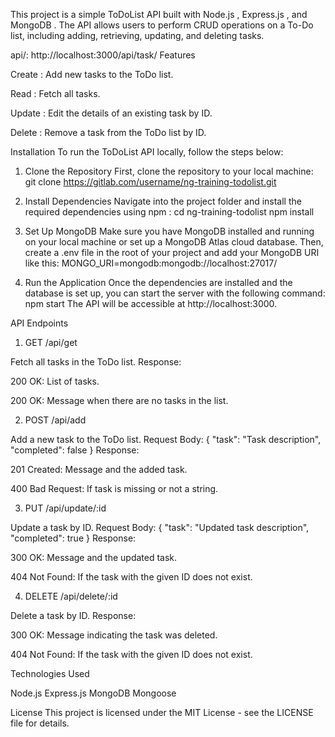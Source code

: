 This project is a simple ToDoList API built with  Node.js ,  Express.js , and  MongoDB . The API allows users to perform CRUD operations on a To-Do list, including adding, retrieving, updating, and deleting tasks.

api/: http://localhost:3000/api/task/
Features


Create : Add new tasks to the ToDo list.

Read : Fetch all tasks.

Update : Edit the details of an existing task by ID.

Delete : Remove a task from the ToDo list by ID.


Installation
To run the ToDoList API locally, follow the steps below:

1. Clone the Repository
First, clone the repository to your local machine:
git clone https://gitlab.com/username/ng-training-todolist.git 

2. Install Dependencies
Navigate into the project folder and install the required dependencies using  npm :
cd ng-training-todolist npm install 

3. Set Up MongoDB
Make sure you have MongoDB installed and running on your local machine or set up a MongoDB Atlas cloud database. Then, create a .env file in the root of your project and add your MongoDB URI like this:
MONGO_URI=mongodb:mongodb://localhost:27017/

4. Run the Application
Once the dependencies are installed and the database is set up, you can start the server with the following command:
npm start
The API will be accessible at http://localhost:3000.

API Endpoints

1. GET /api/get

Fetch all tasks in the ToDo list.
Response:


200 OK: List of tasks.

200 OK: Message when there are no tasks in the list.


2. POST /api/add

Add a new task to the ToDo list.
Request Body:
{   "task": "Task description",   "completed": false }
Response:


201 Created: Message and the added task.

400 Bad Request: If task is missing or not a string.


3. PUT /api/update/:id

Update a task by ID.
Request Body:
{   "task": "Updated task description",   "completed": true }
Response:


300 OK: Message and the updated task.

404 Not Found: If the task with the given ID does not exist.


4. DELETE /api/delete/:id

Delete a task by ID.
Response:


300 OK: Message indicating the task was deleted.

404 Not Found: If the task with the given ID does not exist.


Technologies Used

Node.js
Express.js
MongoDB
Mongoose


License
This project is licensed under the MIT License - see the LICENSE file for details.
